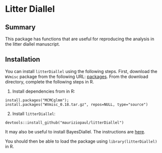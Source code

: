 # Litter Diallel

## Summary

This package has functions that are useful for reproducing the analysis in the litter diallel manuscript.

## Installation

You can install `litterDiallel` using the following steps. First, download the `WVmisc` package from the following URL: [packages](https://github.com/mauriziopaul/flu-diallel/tree/master/packages). From the download directory, complete the following steps in R.

1. Install dependencies from in R:

```
install.packages("MCMCglmm");
install.packages("WVmisc_0.18.tar.gz", repos=NULL, type="source")
```

2. Install `litterDiallel`:

```
devtools::install_github("mauriziopaul/litterDiallel")
```

It may also be useful to install BayesDiallel. The instructions are [here](http://valdarlab.unc.edu/software/bayesdiallel/BayesDiallel.html).

You should then be able to load the package using `library(litterDiallel)` in R.

